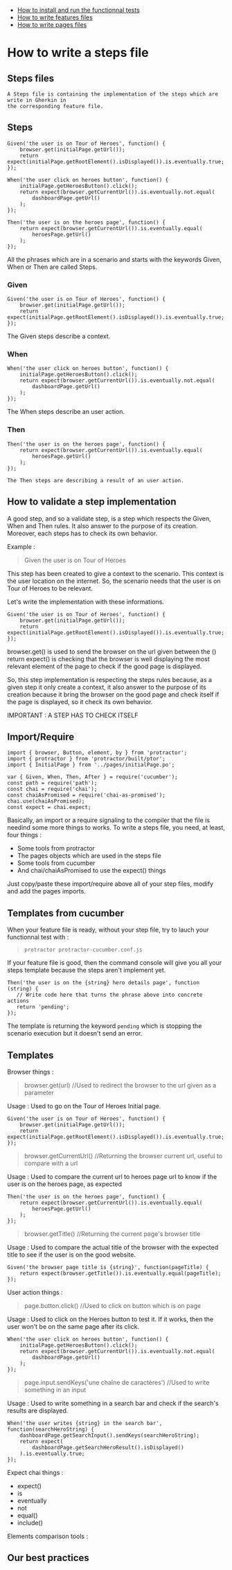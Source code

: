 * [How to install and run the functionnal tests](../)
* [How to write features files](../features)
* [How to write pages files](../pages)

# How to write a steps file

## Steps files

    A Steps file is containing the implementation of the steps which are write in Gherkin in
    the corresponding feature file.

## Steps

    Given('the user is on Tour of Heroes', function() {
        browser.get(initialPage.getUrl());
        return expect(initialPage.getRootElement().isDisplayed()).is.eventually.true;
    });

    When('the user click on heroes button', function() {
        initialPage.getHeroesButton().click();
        return expect(browser.getCurrentUrl()).is.eventually.not.equal(
            dashboardPage.getUrl()
        );
    });

    Then('the user is on the heroes page', function() {
        return expect(browser.getCurrentUrl()).is.eventually.equal(
            heroesPage.getUrl()
        );
    });

All the phrases which are in a scenario and starts with the keywords Given, When or Then are called Steps.

### Given

    Given('the user is on Tour of Heroes', function() {
        browser.get(initialPage.getUrl());
        return expect(initialPage.getRootElement().isDisplayed()).is.eventually.true;
    });

The Given steps describe a context.

### When

    When('the user click on heroes button', function() {
        initialPage.getHeroesButton().click();
        return expect(browser.getCurrentUrl()).is.eventually.not.equal(
            dashboardPage.getUrl()
        );
    });

The When steps describe an user action.

### Then

    Then('the user is on the heroes page', function() {
        return expect(browser.getCurrentUrl()).is.eventually.equal(
            heroesPage.getUrl()
        );
    });

    The Then steps are describing a result of an user action.

## How to validate a step implementation

A good step, and so a validate step, is a step which respects the Given, When and Then rules. It also answer to the purpose of its creation.
Moreover, each steps has to check its own behavior.

Example :

> Given the user is on Tour of Heroes

This step has been created to give a context to the scenario.
This context is the user location on the internet.
So, the scenario needs that the user is on Tour of Heroes to be relevant.

Let's write the implementation with these informations.

    Given('the user is on Tour of Heroes', function() {
        browser.get(initialPage.getUrl());
        return expect(initialPage.getRootElement().isDisplayed()).is.eventually.true;
    });

browser.get() is used to send the browser on the url given between the ()
return expect() is checking that the browser is well displaying the most relevant element of the
page to check if the good page is displayed.

So, this step implementation is respecting the steps rules because, as a given step it only create a context, it also answer to the purpose of its creation because it bring the browser on the good page and check itself if the page is displayed, so it check its own behavior.

IMPORTANT : A STEP HAS TO CHECK ITSELF

## Import/Require

    import { browser, Button, element, by } from 'protractor';
    import { protractor } from 'protractor/built/ptor';
    import { InitialPage } from '../pages/initialPage.po';

    var { Given, When, Then, After } = require('cucumber');
    const path = require('path');
    const chai = require('chai');
    const chaiAsPromised = require('chai-as-promised');
    chai.use(chaiAsPromised);
    const expect = chai.expect;

Basically, an import or a require signaling to the compiler that the file is needind some more things to works. To write a steps file, you need, at least, four things :

* Some tools from protractor
* The pages objects which are used in the steps file
* Some tools from cucumber
* And chai/chaiAsPromised to use the expect() things

Just copy/paste these import/require above all of your step files, modify and add the pages imports.

## Templates from cucumber

When your feature file is ready, without your step file, try to lauch your functionnal test with :

> `protractor protractor-cucumber.conf.js`

If your feature file is good, then the command console will give you all your steps template because the steps aren't implement yet.

    Then('the user is on the {string} hero details page', function (string) {
       // Write code here that turns the phrase above into concrete actions
       return 'pending';
    });

The template is returning the keyword `pending` which is stopping the scenario execution but it doesn't send an error.

## Templates

Browser things :

> browser.get(url) //Used to redirect the browser to the url given as a parameter

Usage : Used to go on the Tour of Heroes Initial page.

    Given('the user is on Tour of Heroes', function() {
        browser.get(initialPage.getUrl());
        return expect(initialPage.getRootElement().isDisplayed()).is.eventually.true;
    });

> browser.getCurrentUrl() //Returning the browser current url, useful to compare with a url

Usage : Used to compare the current url to heroes page url to know if the user is on the heroes page, as expected

    Then('the user is on the heroes page', function() {
        return expect(browser.getCurrentUrl()).is.eventually.equal(
            heroesPage.getUrl()
        );
    });

> browser.getTitle() //Returning the current page's browser title

Usage : Used to compare the actual title of the browser with the expected title to see if the user is on the good website.

    Given('the browser page title is {string}', function(pageTitle) {
        return expect(browser.getTitle()).is.eventually.equal(pageTitle);
    });

User action things :

> page.button.click() //Used to click on button which is on page

Usage : Used to click on the Heroes button to test it. If it works, then the user won't be on the same page after its click.

    When('the user click on heroes button', function() {
        initialPage.getHeroesButton().click();
        return expect(browser.getCurrentUrl()).is.eventually.not.equal(
            dashboardPage.getUrl()
        );
    });

> page.input.sendKeys('une chaîne de caractères') //Used to write something in an input

Usage : Used to write something in a search bar and check if the search's results are displayed.

    When('the user writes {string} in the search bar', function(searchHeroString) {
        dashboardPage.getSearchInput().sendKeys(searchHeroString);
        return expect(
            dashboardPage.getSearchHeroResult().isDisplayed()
        ).is.eventually.true;
    });

Expect chai things :

* expect()
* is
* eventually
* not
* equal()
* include()

Elements comparison tools :

## Our best practices
